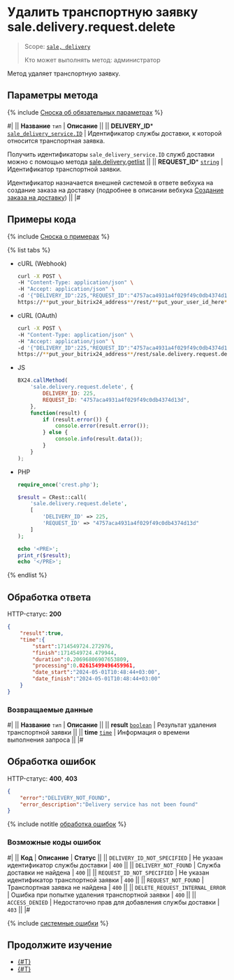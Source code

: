 # Удалить транспортную заявку sale.delivery.request.delete

> Scope: [`sale, delivery`](../../../scopes/permissions.md)
>
> Кто может выполнять метод: администратор

Метод удаляет транспортную заявку.

## Параметры метода

{% include [Сноска об обязательных параметрах](../../../../_includes/required.md) %}

#|
|| **Название**
`тип` | **Описание** ||
|| **DELIVERY_ID***
[`sale_delivery_service.ID`](../../data-types.md) | Идентификатор службы доставки, к которой относится транспортная заявка.

Получить идентификаторы `sale_delivery_service.ID` служб доставки можно с помощью метода [sale.delivery.getlist](../delivery/sale-delivery-get-list.md)
||
|| **REQUEST_ID***
[`string`](../../../data-types.md) | Идентификатор транспортной заявки.

Идентификатор назначается внешней системой в ответе вебхука на создание заказа на доставку (подробнее в описании вебхука [Создание заказа на доставку](../webhooks/create-delivery-request.md))
||
|#

## Примеры кода

{% include [Сноска о примерах](../../../../_includes/examples.md) %}

{% list tabs %}

- cURL (Webhook)

    ```bash
    curl -X POST \
    -H "Content-Type: application/json" \
    -H "Accept: application/json" \
    -d '{"DELIVERY_ID":225,"REQUEST_ID":"4757aca4931a4f029f49c0db4374d13d"}' \
    https://**put_your_bitrix24_address**/rest/**put_your_user_id_here**/**put_your_webbhook_here**/sale.delivery.request.delete
    ```

- cURL (OAuth)

    ```bash
    curl -X POST \
    -H "Content-Type: application/json" \
    -H "Accept: application/json" \
    -d '{"DELIVERY_ID":225,"REQUEST_ID":"4757aca4931a4f029f49c0db4374d13d","auth":"**put_access_token_here**"}' \
    https://**put_your_bitrix24_address**/rest/sale.delivery.request.delete
    ```

- JS

    ```js
    BX24.callMethod(
        'sale.delivery.request.delete', {
            DELIVERY_ID: 225,
            REQUEST_ID: "4757aca4931a4f029f49c0db4374d13d",
        },
        function(result) {
            if (result.error()) {
                console.error(result.error());
            } else {
                console.info(result.data());
            }
        }
    );
    ```

- PHP

    ```php
    require_once('crest.php');

    $result = CRest::call(
        'sale.delivery.request.delete',
        [
            'DELIVERY_ID' => 225,
            'REQUEST_ID' => "4757aca4931a4f029f49c0db4374d13d"
        ]
    );

    echo '<PRE>';
    print_r($result);
    echo '</PRE>';
    ```

{% endlist %}

## Обработка ответа

HTTP-статус: **200**

```json
{
    "result":true,
    "time":{
        "start":1714549724.272976,
        "finish":1714549724.479944,
        "duration":0.20696806907653809,
        "processing":0.02615499496459961,
        "date_start":"2024-05-01T10:48:44+03:00",
        "date_finish":"2024-05-01T10:48:44+03:00"
    }
}
```

### Возвращаемые данные

#|
|| **Название**
`тип` | **Описание** ||
|| **result**
[`boolean`](../../../data-types.md) | Результат удаления транспортной заявки ||
|| **time**
[`time`](../../../data-types.md) | Информация о времени выполнения запроса ||
|#

## Обработка ошибок

HTTP-статус: **400**, **403**

```json
{
    "error":"DELIVERY_NOT_FOUND",
    "error_description":"Delivery service has not been found"
}
```

{% include notitle [обработка ошибок](../../../../_includes/error-info.md) %}

### Возможные коды ошибок

#|
|| **Код** | **Описание** | **Статус** ||
|| `DELIVERY_ID_NOT_SPECIFIED` | Не указан идентификатор службы доставки | `400` || 
|| `DELIVERY_NOT_FOUND` | Служба доставки не найдена | `400` || 
|| `REQUEST_ID_NOT_SPECIFIED` | Не указан идентификатор транспортной заявки | `400` ||
|| `REQUEST_NOT_FOUND` | Транспортная заявка не найдена | `400` ||
|| `DELETE_REQUEST_INTERNAL_ERROR` | Ошибка при попытке удаления транспортной заявки | `400` ||
|| `ACCESS_DENIED` | Недостаточно прав для добавления службы доставки | `403` ||
|#

{% include [системные ошибки](../../../../_includes/system-errors.md) %}

## Продолжите изучение

- [{#T}](./sale-delivery-request-update.md)
- [{#T}](./sale-delivery-request-send-message.md)
